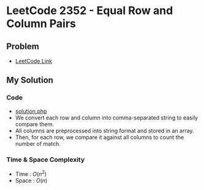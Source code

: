 # LeetCode 2352 - Equal Row and Column Pairs

## Problem  
- [LeetCode Link](https://leetcode.com/problems/equal-row-and-column-pairs/)

## My Solution

### Code
- [solution.php](./solution.php)
- We convert each row and column into comma-separated string to easily compare them.
- All columns are preprocessed into string format and stored in an array.
- Then, for each row, we compare it against all columns to count the number of match.

### Time & Space Complexity
- Time : $O(n^2)$
- Space : $O(n)$
